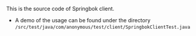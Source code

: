 This is the source code of Springbok client.
- A demo of the usage can be found under the directory `/src/test/java/com/anonymous/test/client/SpringbokClientTest.java`
